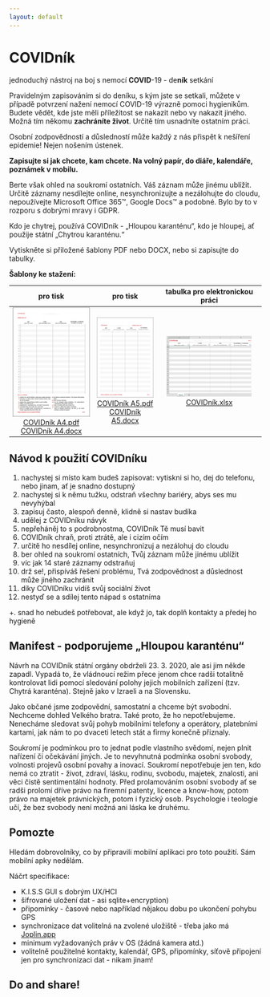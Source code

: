 ```yaml
---
layout: default
---
```


# COVIDník

jednoduchý nástroj na boj s nemocí **COVID**-19 - de**ník** setkání

Pravidelným zapisováním si do deníku, s kým jste se setkali, můžete v případě potvrzení nažení nemocí COVID-19 výrazně pomoci hygienikům. Budete vědět, kde jste měli příležitost se nakazit nebo vy nakazit jiného. Možná tím někomu **zachráníte život**. Určitě tím usnadníte ostatním práci.

Osobní zodpovědností a důsledností může každý z nás přispět k nešíření epidemie! Nejen nošením ústenek.

**Zapisujte si jak chcete, kam chcete. Na volný papír, do diáře, kalendáře, poznámek v mobilu.**

Berte však ohled na soukromí ostatních. Váš záznam může jinému ublížit. Určitě záznamy nesdílejte online, nesynchronizujte a nezálohujte do cloudu, nepoužívejte Microsoft Office 365&trade;, Google Docs&trade; a podobné. Bylo by to v rozporu s dobrými mravy i GDPR.

Kdo je chytrej, používá COVIDník - „Hloupou karanténu“, kdo je hloupej, ať použije státní „Chytrou karanténu.“

Vytiskněte si přiložené šablony PDF nebo DOCX, nebo si zapisujte do tabulky.


**Šablony ke stažení:**

|  pro tisk | pro tisk | tabulka pro elektronickou práci |
|:-------------:|:------------------:|:--:|
| [ ![COVIDník A4.pdf](assets/images/COVIDnik_A4.png)](https://github.com/cernekj/COVIDnik/blob/master/COVIDnik_A4.pdf)<br>[COVIDník A4.pdf](https://github.com/cernekj/COVIDnik/blob/master/COVIDnik_A4.pdf)<br>[COVIDník A4.docx](https://github.com/cernekj/COVIDnik/blob/master/COVIDnik_A4.docx) | [ ![COVIDník A5.pdf](assets/images/COVIDnik_A5.png)](https://github.com/cernekj/COVIDnik/blob/master/COVIDnik_A5.pdf)<br>[COVIDník A5.pdf](https://github.com/cernekj/COVIDnik/blob/master/COVIDnik_A5.pdf)<br>[COVIDník A5.docx](https://github.com/cernekj/COVIDnik/blob/master/COVIDnik_A5.docx)  | [ ![COVIDník.xlsx](assets/images/COVIDnik_xlsx.png)](https://github.com/cernekj/COVIDnik/blob/master/COVIDnik.xlsx)<br>[COVIDník.xlsx](https://github.com/cernekj/COVIDnik/blob/master/COVIDnik_A5.pdf) |

## Návod k použití COVIDníku

1. nachystej si místo kam budeš zapisovat: vytiskni si ho, dej do telefonu, nebo jinam, ať je snadno dostupný
2. nachystej si k němu tužku, odstraň všechny bariéry, abys ses mu nevyhýbal
3. zapisuj často, alespoň denně, klidně si nastav budíka
4. udělej z COVIDníku návyk
5. nepřeháněj to s podrobnostma, COVIDník Tě musí bavit
6. COVIDník chraň, proti ztrátě, ale i cizím očím
7. určitě ho nesdílej online, nesynchronizuj a nezálohuj do cloudu
8. ber ohled na soukromí ostatních, Tvůj záznam může jinému ublížit
9. víc jak 14 staré záznamy odstraňuj
10. drž se!, přispíváš řešení problému, Tvá zodpovědnost a důslednost může jiného zachránit
11. díky COVIDníku vidíš svůj sociální život
12. nestyď se a sdílej tento nápad s ostatníma

+. snad ho nebudeš potřebovat, ale když jo, tak doplň kontakty a předej ho hygieně


## Manifest - podporujeme „Hloupou karanténu“

Návrh na COVIDník státní orgány obdrželi 23. 3. 2020, ale asi jim někde zapadl. Vypadá to, že vládnoucí režim přece jenom chce radši totalitně kontrolovat lidi pomocí sledování polohy jejich mobilních zařízení (tzv. Chytrá karanténa). Stejně jako v Izraeli a na Slovensku.

Jako občané jsme zodpovědní, samostatní a chceme být svobodní. Nechceme dohled Velkého bratra. Také proto, že ho nepotřebujeme. Nenecháme sledovat svůj pohyb mobilními telefony a operátory, platebními kartami, jak nám to po dvaceti letech stát a firmy konečně přiznaly.

Soukromí je podmínkou pro to jednat podle vlastního svědomí, nejen plnit nařízení či očekávání jiných. Je to nevyhnutná podmínka osobní svobody, volnosti projevů osobní povahy a inovací. Soukromí nepotřebuje jen ten, kdo nemá co ztratit - život, zdraví, lásku, rodinu, svobodu, majetek, znalosti, ani věci čistě sentimentální hodnoty. Před prolamováním osobní svobody ať se radši prolomí dříve právo na firemní patenty, licence a know-how, potom právo na majetek právnických, potom i fyzický osob. Psychologie i teologie učí, že bez svobody není možná ani láska ke druhému.

## Pomozte

Hledám dobrovolníky, co by připravili mobilní aplikaci pro toto použití. Sám mobilní apky nedělám.

Náčrt specifikace:
- K.I.S.S GUI s dobrým UX/HCI
- šifrované uložení dat - asi sqlite+encryption)
- připomínky - časové nebo například nějakou dobu po ukončení pohybu GPS
- synchronizace dat volitelná na zvolené uložiště - třeba jako má [Joplin.app](https://github.com/laurent22/joplin)
- minimum vyžadovaných práv v OS (žádná kamera atd.)
- volitelně použitelné kontakty, kalendář, GPS, připomínky, síťově připojení jen pro synchronizaci dat - nikam jinam!

## Do and share!